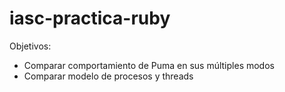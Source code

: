 # iasc-practica-ruby

Objetivos: 

* Comparar comportamiento de Puma en sus múltiples modos
* Comparar modelo de procesos y threads

